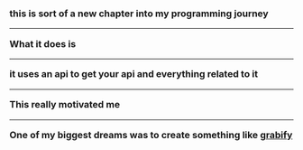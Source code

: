 <h3>this is sort of a new chapter into my programming journey <hr>
What it does is <hr>
it uses an api to get your api and everything related to it <hr>
This really motivated me <hr>
One of my biggest dreams was to create something like <a href="https://grabify.link/" target="_blank" rel="no referrer no logger" >grabify</a>
</h3>